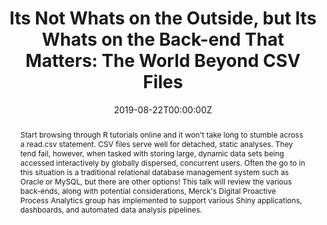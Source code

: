 ---
title: 'Its Not Whats on the Outside, but Its Whats on the Back-end That Matters: The World Beyond CSV Files'
authors:
- Marcus Adams
date: '2019-08-22T00:00:00Z'

# Schedule page publish date (NOT proceeding's date).
publishDate: '20001-01-01T00:00:00Z'

# proceeding type.
# Legend: 0 = Uncategorized; 1 = Talk, 2 = Keynote, 3 = Workshop
# To add more update publications_types.toml and en.yaml
publication_types: ['1']
publication_type_description: Talk

# proceeding name and optional abbreviated proceeding name.
publication: Presented at 2019 Conference
publication_short: Presented at 2019 Conference

abstract: Start browsing through R tutorials online and it won't take long to stumble across a read.csv statement. CSV files serve well for detached, static analyses. They tend fail, however, when tasked with storing large, dynamic data sets being accessed interactively by globally dispersed, concurrent users. Often the go to in this situation is a traditional relational database management system such as Oracle or MySQL, but there are other options! This talk will review the various back-ends, along with potential considerations, Merck's Digital Proactive Process Analytics group has implemented to support various Shiny applications, dashboards, and automated data analysis pipelines.

tags:
- Rstudio
featured: false

links:
url_slides: ''
url_video: ''

---